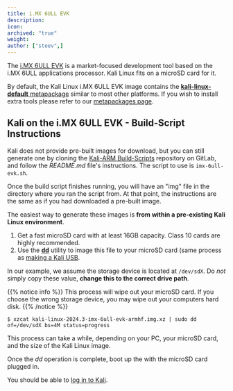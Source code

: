 ```yaml
---
title: i.MX 6ULL EVK
description:
icon:
archived: "true"
weight:
author: ["steev",]
---
```


<!-- @steev: TODO: This is a community contributed image, so we don't know that much about it, nor do we test it. -->

The [i.MX 6ULL EVK](https://www.nxp.com/design/development-boards/i-mx-evaluation-and-development-boards/evaluation-kit-for-the-i-mx-6ull-and-6ulz-applications-processor:MCIMX6ULL-EVK) is a market-focused development tool based on the i.MX 6ULL applications processor. Kali Linux fits on a microSD card for it.

By default, the Kali Linux i.MX 6ULL EVK image contains the [**kali-linux-default** metapackage](/docs/general-use/metapackages/) similar to most other platforms. If you wish to install extra tools please refer to our [metapackages page](/docs/general-use/metapackages/).

## Kali on the i.MX 6ULL EVK - Build-Script Instructions

Kali does not provide pre-built images for download, but you can still generate one by cloning the [Kali-ARM Build-Scripts](https://gitlab.com/kalilinux/build-scripts/kali-arm) repository on GitLab, and follow the _README.md_ file's instructions. The script to use is `imx-6ull-evk.sh`.

Once the build script finishes running, you will have an "img" file in the directory where you ran the script from. At that point, the instructions are the same as if you had downloaded a pre-built image.

The easiest way to generate these images is **from within a pre-existing Kali Linux environment**.

1. Get a fast microSD card with at least 16GB capacity. Class 10 cards are highly recommended.
2. Use the **[dd](https://manpages.debian.org/testing/coreutils/dd.1.en.html)** utility to image this file to your microSD card (same process as [making a Kali USB](/docs/usb/live-usb-install-with-windows/).

In our example, we assume the storage device is located at `/dev/sdX`. Do _not_ simply copy these value, **change this to the correct drive path**.

{{% notice info %}}
This process will wipe out your microSD card. If you choose the wrong storage device, you may wipe out your computers hard disk.
{{% /notice %}}

```console
$ xzcat kali-linux-2024.3-imx-6ull-evk-armhf.img.xz | sudo dd of=/dev/sdX bs=4M status=progress
```

This process can take a while, depending on your PC, your microSD card, and the size of the Kali Linux image.

<!-- @steev: TODO: mention the jumper settings according to the documentation once @1y gets back to me about the questions I have. -->

Once the _dd_ operation is complete, boot up the with the microSD card plugged in.

You should be able to [log in to Kali](/docs/introduction/default-credentials/).
